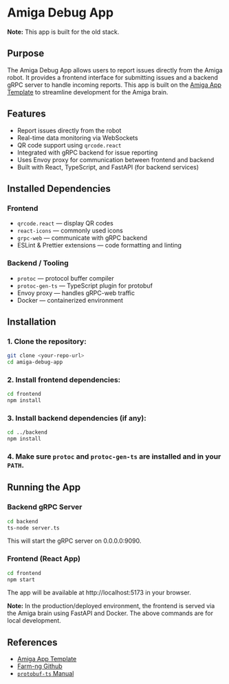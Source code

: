 # Amiga Debug App

**Note:** This app is built for the old stack.

## Purpose

The Amiga Debug App allows users to report issues directly from the Amiga robot. It provides a frontend interface for submitting issues and a backend gRPC server to handle incoming reports. This app is built on the [Amiga App Template](https://github.com/farm-ng/amiga-app-template) to streamline development for the Amiga brain.

## Features

- Report issues directly from the robot
- Real-time data monitoring via WebSockets
- QR code support using `qrcode.react`
- Integrated with gRPC backend for issue reporting
- Uses Envoy proxy for communication between frontend and backend
- Built with React, TypeScript, and FastAPI (for backend services)

## Installed Dependencies

### Frontend

- `qrcode.react` — display QR codes
- `react-icons` — commonly used icons
- `grpc-web` — communicate with gRPC backend
- ESLint & Prettier extensions — code formatting and linting

### Backend / Tooling

- `protoc` — protocol buffer compiler
- `protoc-gen-ts` — TypeScript plugin for protobuf
- Envoy proxy — handles gRPC-web traffic
- Docker — containerized environment

## Installation

### **1. Clone the repository:**

```bash
git clone <your-repo-url>
cd amiga-debug-app
```

### **2. Install frontend dependencies:**

```bash
cd frontend
npm install
```

### **3. Install backend dependencies (if any):**

```bash
cd ../backend
npm install
```

### **4. Make sure `protoc` and `protoc-gen-ts` are installed and in your `PATH`.**

## Running the App

### Backend gRPC Server

```bash
cd backend
ts-node server.ts
```

This will start the gRPC server on 0.0.0.0:9090.

### Frontend (React App)

```bash
cd frontend
npm start
```

The app will be available at http://localhost:5173 in your browser.

**Note:** In the production/deployed environment, the frontend is served via the Amiga brain using FastAPI and Docker. The above commands are for local development.

## References

- [Amiga App Template](https://github.com/farm-ng/amiga-app-template)
- [Farm-ng Github](https://github.com/farm-ng)
- [`protobuf-ts` Manual](https://github.com/timostamm/protobuf-ts/blob/main/MANUAL.md)
